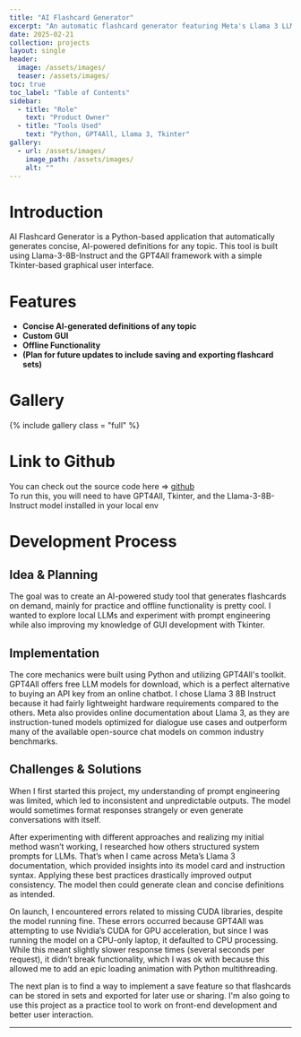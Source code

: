 ```yaml
---
title: "AI Flashcard Generator"
excerpt: "An automatic flashcard generator featuring Meta's Llama 3 LLM"
date: 2025-02-21
collection: projects
layout: single
header:
  image: /assets/images/
  teaser: /assets/images/
toc: true
toc_label: "Table of Contents"
sidebar:
  - title: "Role"
    text: "Product Owner"
  - title: "Tools Used"
    text: "Python, GPT4All, Llama 3, Tkinter"
gallery:
  - url: /assets/images/
    image_path: /assets/images/
    alt: ""
---
```


# Introduction
AI Flashcard Generator is a Python-based application that automatically generates concise, AI-powered definitions for any topic. This tool is built using Llama-3-8B-Instruct and the GPT4All framework with a simple Tkinter-based graphical user interface.

# Features
- **Concise AI-generated definitions of any topic**
- **Custom GUI**
- **Offline Functionality**
- **(Plan for future updates to include saving and exporting flashcard sets)**

# Gallery
{% include gallery class = "full" %} 

# Link to Github
You can check out the source code here => [github](https://github.com/nickpucci-ops/AI-flashcard-generator)  
To run this, you will need to have GPT4All, Tkinter, and the Llama-3-8B-Instruct model installed in your local env

# Development Process
## Idea & Planning
The goal was to create an AI-powered study tool that generates flashcards on demand, mainly for practice and offline functionality is pretty cool. I wanted to explore local LLMs and experiment with prompt engineering while also improving my knowledge of GUI development with Tkinter. 

## Implementation
The core mechanics were built using Python and utilizing GPT4All's toolkit. GPT4All offers free LLM models for download, which is a perfect alternative to buying an API key from an online chatbot. I chose Llama 3 8B Instruct because it had fairly lightweight hardware requirements compared to the others. Meta also provides online documentation about Llama 3, as they are instruction-tuned models optimized for dialogue use cases and outperform many of the available open-source chat models on common industry benchmarks.

## Challenges & Solutions
When I first started this project, my understanding of prompt engineering was limited, which led to inconsistent and unpredictable outputs. The model would sometimes format responses strangely or even generate conversations with itself.

After experimenting with different approaches and realizing my initial method wasn’t working, I researched how others structured system prompts for LLMs. That’s when I came across Meta’s Llama 3 documentation, which provided insights into its model card and instruction syntax. Applying these best practices drastically improved output consistency. The model then could generate clean and concise definitions as intended.

On launch, I encountered errors related to missing CUDA libraries, despite the model running fine. These errors occurred because GPT4All was attempting to use Nvidia’s CUDA for GPU acceleration, but since I was running the model on a CPU-only laptop, it defaulted to CPU processing. While this meant slightly slower response times (several seconds per request), it didn’t break functionality, which I was ok with because this allowed me to add an epic loading animation with Python multithreading.

The next plan is to find a way to implement a save feature so that flashcards can be stored in sets and exported for later use or sharing. I'm also going to use this project as a practice tool to work on front-end development and better user interaction.

---
